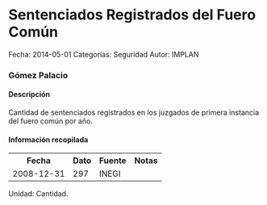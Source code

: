 Sentenciados Registrados del Fuero Común
=====

Fecha: 2014-05-01
Categorías: Seguridad
Autor: IMPLAN

### Gómez Palacio

#### Descripción

Cantidad de sentenciados registrados en los juzgados de primera instancia del fuero común por año.

#### Información recopilada

<table class="table table-hover table-bordered">
  <tr><th>Fecha</th><th>Dato</th><th>Fuente</th><th>Notas</th></tr>
  <tr><td>2008-12-31</td><td>297</td><td>INEGI</td><td></td></tr>
</table>

Unidad: Cantidad.
